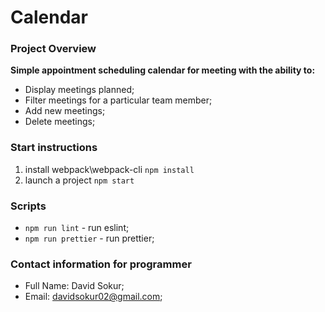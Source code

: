 # Calendar

### Project Overview

**Simple appointment scheduling calendar for meeting with the ability to:**

* Display meetings planned;
* Filter meetings for a particular team member;
* Add new meetings;
* Delete meetings;

### Start instructions

1. install webpack\webpack-cli `npm install`
2. launch a project `npm start`

### Scripts
* `npm run lint` - run eslint;
* `npm run prettier` - run prettier;

### Contact information for programmer

* Full Name: David Sokur;
* Email: davidsokur02@gmail.com;
